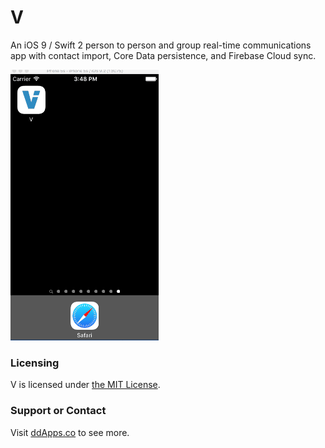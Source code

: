 # V
An iOS 9 / Swift 2 person to person and group real-time communications app with contact import, Core Data persistence, and Firebase Cloud sync.

![](art/screenshot/V09.gif?raw=true)

### Licensing
V is licensed under [the MIT License](LICENSE).

### Support or Contact
Visit [ddApps.co](http://ddapps.co) to see more.
